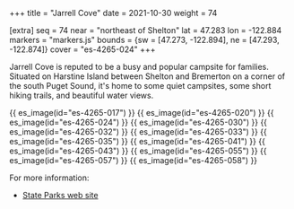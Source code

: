 +++
title = "Jarrell Cove"
date = 2021-10-30
weight = 74

[extra]
seq = 74
near = "northeast of Shelton"
lat = 47.283
lon = -122.884
markers = "markers.js"
bounds = {sw = [47.273, -122.894], ne = [47.293, -122.874]}
cover = "es-4265-024"
+++

Jarrell Cove is reputed to be a busy and popular campsite for families. Situated on Harstine Island between Shelton and Bremerton on a corner of the south Puget Sound, it's home to some quiet campsites, some short hiking trails, and beautiful water views.

<!-- more -->

{{ es_image(id="es-4265-017") }}
{{ es_image(id="es-4265-020") }}
{{ es_image(id="es-4265-024") }}
{{ es_image(id="es-4265-030") }}
{{ es_image(id="es-4265-032") }}
{{ es_image(id="es-4265-033") }}
{{ es_image(id="es-4265-035") }}
{{ es_image(id="es-4265-041") }}
{{ es_image(id="es-4265-043") }}
{{ es_image(id="es-4265-055") }}
{{ es_image(id="es-4265-057") }}
{{ es_image(id="es-4265-058") }}

For more information:

* [State Parks web site](https://parks.state.wa.us/523/Jarrell-Cove)
